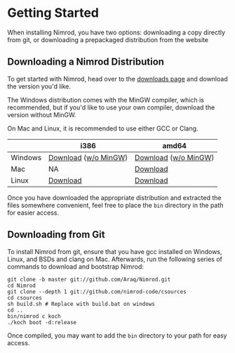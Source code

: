 # Getting Started
When installing Nimrod, you have two options: downloading a copy directly from git, or downloading a prepackaged distribution from the website

## Downloading a Nimrod Distribution
To get started with Nimrod, head over to the [downloads page](http://nimrod-lang.org/download.html) and download the version you'd like.

The Windows distribution comes with the MinGW compiler, which is recommended, but if you'd like to use your own compiler, download the version without MinGW.

On Mac and Linux, it is recommended to use either GCC or Clang.

|    | i386 | amd64 |
| -- | ---- | ----- |
| Windows | [Download](http://nimrod-lang.org/download/nimrod_0.9.4_windows_i386_full.zip) ([w/o MinGW](http://nimrod-lang.org/download/nimrod_0.9.4_windows_i386_slim.zip))| [Download](http://nimrod-lang.org/download/nimrod_0.9.4_windows_amd64_full.zip) ([w/o MinGW](http://nimrod-lang.org/download/nimrod_0.9.4_windows_amd64_slim.zip)) |
| Mac | NA | [Download](http://nimrod-lang.org/download/nimrod_0.9.4_macosx_amd64.zip) |
| Linux | [Download](http://nimrod-lang.org/download/nimrod_0.9.4_linux_i386.tar.gz) | [Download](http://nimrod-lang.org/download/nimrod_0.9.4_linux_amd64.tar.gz) |

Once you have downloaded the appropriate distribution and extracted the files somewhere convenient, feel free to place the `bin` directory in the path for easier access.

## Downloading from Git
To install Nimrod from git, ensure that you have gcc installed on Windows, Linux, and BSDs and clang on Mac. Afterwards, run the following series of commands to download and bootstrap Nimrod:

```
git clone -b master git://github.com/Araq/Nimrod.git
cd Nimrod
git clone --depth 1 git://github.com/nimrod-code/csources
cd csources
sh build.sh # Replace with build.bat on windows
cd ..
bin/nimrod c koch
./koch boot -d:release
```

Once compiled, you may want to add the `bin` directory to your path for easy access.
